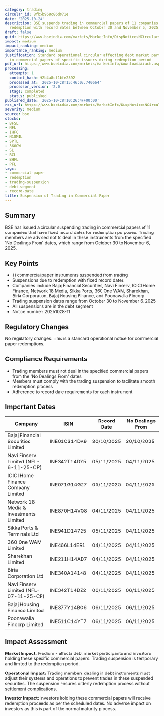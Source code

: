 ```yaml
---
category: trading
circular_id: 8fb5b968c86d971e
date: '2025-10-28'
description: BSE suspends trading in commercial papers of 11 companies due to upcoming
  redemption with record dates between October 30 and November 6, 2025.
draft: false
guid: https://www.bseindia.com/markets/MarketInfo/DispNoticesNCirculars.aspx?Noticeid={2896B339-B1E4-4FEF-AD9E-97E6FA6DFF0A}&noticeno=20251028-11&dt=10/28/2025&icount=11&totcount=52&flag=0
impact: medium
impact_ranking: medium
importance_ranking: medium
justification: Standard operational circular affecting debt market participants dealing
  in commercial papers of specific issuers during redemption period
pdf_url: https://www.bseindia.com/markets/MarketInfo/DownloadAttach.aspx?id=20251028-11&attachedId=
processing:
  attempts: 1
  content_hash: 92b4a8cf1bfe2592
  processed_at: '2025-10-28T15:46:05.740664'
  processor_version: '2.0'
  stage: completed
  status: published
published_date: '2025-10-28T10:26:47+00:00'
rss_url: https://www.bseindia.com/markets/MarketInfo/DispNoticesNCirculars.aspx?Noticeid={2896B339-B1E4-4FEF-AD9E-97E6FA6DFF0A}&noticeno=20251028-11&dt=10/28/2025&icount=11&totcount=52&flag=0
severity: medium
source: bse
stocks:
- BFSL
- NFL
- IHFC
- N18MIL
- SPTL
- 360OWL
- SL
- BCL
- BHFL
- PFL
tags:
- commercial-paper
- redemption
- trading-suspension
- debt-segment
- record-date
title: Suspension of Trading in Commercial Paper
---
```


## Summary

BSE has issued a circular suspending trading in commercial papers of 11 companies that have fixed record dates for redemption purposes. Trading members are advised not to deal in these instruments from the specified 'No Dealings From' dates, which range from October 30 to November 6, 2025.

## Key Points

- 11 commercial paper instruments suspended from trading
- Suspensions due to redemption with fixed record dates
- Companies include Bajaj Financial Securities, Navi Finserv, ICICI Home Finance, Network 18 Media, Sikka Ports, 360 One WAM, Sharekhan, Birla Corporation, Bajaj Housing Finance, and Poonawalla Fincorp
- Trading suspension dates range from October 30 to November 6, 2025
- All suspensions are in the debt segment
- Notice number: 20251028-11

## Regulatory Changes

No regulatory changes. This is a standard operational notice for commercial paper redemptions.

## Compliance Requirements

- Trading members must not deal in the specified commercial papers from the 'No Dealings From' dates
- Members must comply with the trading suspension to facilitate smooth redemption process
- Adherence to record date requirements for each instrument

## Important Dates

| Company | ISIN | Record Date | No Dealings From |
|---------|------|-------------|------------------|
| Bajaj Financial Securities Limited | INE01C314DA9 | 30/10/2025 | 30/10/2025 |
| Navi Finserv Limited (NFL-6-11-25-CP) | INE342T14DY5 | 05/11/2025 | 04/11/2025 |
| ICICI Home Finance Company Limited | INE071G14GZ7 | 05/11/2025 | 04/11/2025 |
| Network 18 Media & Investments Limited | INE870H14VQ8 | 04/11/2025 | 04/11/2025 |
| Sikka Ports & Terminals Ltd | INE941D14725 | 05/11/2025 | 04/11/2025 |
| 360 One WAM Limited | INE466L14ER1 | 04/11/2025 | 04/11/2025 |
| Sharekhan Limited | INE211H14AD7 | 04/11/2025 | 04/11/2025 |
| Birla Corporation Ltd | INE340A14148 | 04/11/2025 | 04/11/2025 |
| Navi Finserv Limited (NFL-07-11-25-CP) | INE342T14DZ2 | 06/11/2025 | 06/11/2025 |
| Bajaj Housing Finance Limited | INE377Y14BO6 | 06/11/2025 | 06/11/2025 |
| Poonawalla Fincorp Limited | INE511C14YT7 | 06/11/2025 | 06/11/2025 |

## Impact Assessment

**Market Impact:** Medium - affects debt market participants and investors holding these specific commercial papers. Trading suspension is temporary and limited to the redemption period.

**Operational Impact:** Trading members dealing in debt instruments must adjust their systems and operations to prevent trades in these suspended securities. The suspension ensures orderly redemption process without settlement complications.

**Investor Impact:** Investors holding these commercial papers will receive redemption proceeds as per the scheduled dates. No adverse impact on investors as this is part of the normal maturity process.
